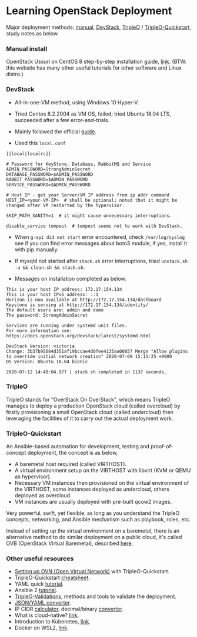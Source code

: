 # Learning OpenStack Deployment

Major deployment methods: [manual](https://docs.openstack.org/install-guide/), [DevStack](https://docs.openstack.org/devstack/latest/), [TripleO](http://tripleo.org/index.html) / [TripleO-Quickstart](https://docs.openstack.org/tripleo-quickstart/latest/), study notes as below.

### Manual install

OpenStack Ussuri on CentOS 8 step-by-step installation guide, [link](https://www.server-world.info/query?os=CentOS_8&p=openstack_ussuri&f=1). (BTW: this website has many other useful tutorials for other software and Linux distro.)

### DevStack

* All-in-one-VM method, using Windows 10 Hyper-V.

* Tried Centos 8.2.2004 as VM OS, failed; tried Ubuntu 18.04 LTS, succeeded after a few error-and-trials.

* Mainly followed the official [guide](https://docs.openstack.org/devstack/latest/index.html).

* Used this `local.conf`

```
[[local|localrc]]

# Password for KeyStone, Database, RabbitMQ and Service
ADMIN_PASSWORD=StrongAdminSecret
DATABASE_PASSWORD=$ADMIN_PASSWORD
RABBIT_PASSWORD=$ADMIN_PASSWORD
SERVICE_PASSWORD=$ADMIN_PASSWORD

# Host IP - get your Server/VM IP address from ip addr command
HOST_IP=<your-VM-IP>  # shall be optional; noted that it might be changed after VM restarted by the hypervisor.

SKIP_PATH_SANITY=1  # it might cause unnecessary interruptions.

disable_service tempest  # tempest seems not to work with DevStack.
```

* When `g-api did not start` error encountered, check `/var/log/syslog` see if you can find error messages about boto3 module, if yes, install it with pip manually.

* If mysqld not started after `stack.sh` error  interruptions, tried `unstack.sh -a && clean.sh && stack.sh`.

* Messages on installation completed as below.

```
This is your host IP address: 172.17.154.134
This is your host IPv6 address: ::1
Horizon is now available at http://172.17.154.134/dashboard
Keystone is serving at http://172.17.154.134/identity/
The default users are: admin and demo
The password: StrongAdminSecret

Services are running under systemd unit files.
For more information see:
https://docs.openstack.org/devstack/latest/systemd.html

DevStack Version: victoria
Change: 3b37b95684d351af19bccae4d0fee4135aa00857 Merge "Allow plugins to override initial network creation" 2020-07-09 15:11:25 +0000
OS Version: Ubuntu 18.04 bionic

2020-07-12 14:48:04.977 | stack.sh completed in 1137 seconds.
```

### TripleO

TripleO stands for "OverStack On OverStack", which means TripleO manages to deploy a production OpenStack cloud (called overcloud) by firstly provisioning a small OpenStack cloud (called undercloud) then leveraging the facilities of it to carry out the actual deployment work. 

### TripleO-Quickstart

An Ansible-based automation for development, testing and proof-of-concept deployment, the concept is as below,

- A baremetal host required (called VIRTHOST).
- A virtual environment setup on the VIRTHOST with libvirt (KVM or QEMU as hypervisor).
- Necessary VM instances then provisioned on the virtual environment of the VIRTHOST, some instances deployed as undercloud, others deployed as overcloud.
- VM instances are usually deployed with pre-built qcow2 images.

Very powerful, swift, yet flexible, as long as you understand the TripleO concepts, networking, and Ansible mechanism such as playbook, roles, etc.

Instead of setting up the virtual environment on a baremetal, there is an alternative method to do similar deployment on a public cloud, it's called OVB (OpenStack Virtual Baremetal), described [here](https://openstack-virtual-baremetal.readthedocs.io/en/latest/index.html).

### Other useful resources

- [Setting up OVN (Open Virtual Network)](https://docs.openstack.org/neutron/ussuri/install/ovn/tripleo_install.html) with TripleO-Quickstart.
- TripleO-Quickstart [cheatsheet](https://superuser.openstack.org/articles/new-tripleo-quick-start-cheatsheet/).
- YAML quick [tutorial](https://rollout.io/blog/yaml-tutorial-everything-you-need-get-started/).
- Ansible 2 [tutorial](https://serversforhackers.com/c/an-ansible2-tutorial).
- [TripleO-Validations](https://docs.openstack.org/tripleo-quickstart/latest/validations.html), methods and tools to validate the deployment.
- [JSON/YAML converter](https://www.json2yaml.com/).
- IP CIDR [calculator](http://www.subnet-calculator.com/cidr.php), decimal/binary [convertor](https://www.rapidtables.com/convert/number/decimal-to-binary.html).
- What is cloud-native? [link](https://www.ibm.com/cloud/learn/cloud-native).
- Introduction to Kubenetes, [link](https://www.redhat.com/en/topics/containers/what-is-kubernetes).
- Docker on WSL2, [link](https://dev.to/bartr/install-docker-on-windows-subsystem-for-linux-v2-ubuntu-5dl7).
